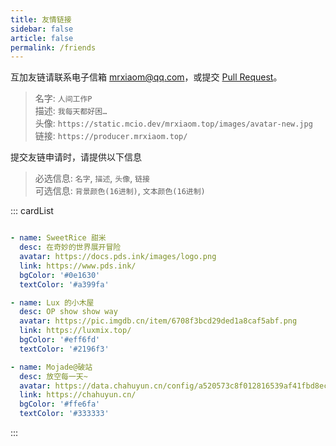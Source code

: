 ```yaml
---
title: 友情链接
sidebar: false
article: false
permalink: /friends
---
```


互加友链请联系电子信箱 [mrxiaom@qq.com](mailto:mrxiaom@qq.com)，或提交 [Pull Request](https://github.com/MrXiaoM/blog/edit/main/docs/@pages/friends.md)。

> 名字: `人间工作P`  
> 描述: `我每天都好困…`  
> 头像: `https://static.mcio.dev/mrxiaom.top/images/avatar-new.jpg`  
> 链接: `https://producer.mrxiaom.top/`

提交友链申请时，请提供以下信息

> 必选信息: `名字`, `描述`, `头像`, `链接`  
> 可选信息: `背景颜色(16进制)`, `文本颜色(16进制)`

::: cardList
```yaml

- name: SweetRice 甜米
  desc: 在奇妙的世界展开冒险
  avatar: https://docs.pds.ink/images/logo.png
  link: https://www.pds.ink/
  bgColor: '#0e1630'
  textColor: '#a399fa'

- name: Lux 的小木屋
  desc: OP show show way
  avatar: https://pic.imgdb.cn/item/6708f3bcd29ded1a8caf5abf.png
  link: https://luxmix.top/
  bgColor: '#eff6fd'
  textColor: '#2196f3'

- name: Mojade@破站
  desc: 放空每一天~
  avatar: https://data.chahuyun.cn/config/a520573c8f012816539af41fbd8ecc65.jpg
  link: https://chahuyun.cn/
  bgColor: '#ffe6fa'
  textColor: '#333333'

```
:::
